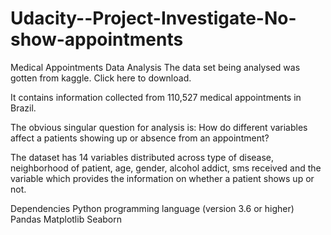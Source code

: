 # Udacity--Project-Investigate-No-show-appointments

Medical Appointments Data Analysis
The data set being analysed was gotten from kaggle. Click here to download.

It contains information collected from 110,527 medical appointments in Brazil.

The obvious singular question for analysis is: How do different variables affect a patients showing up or absence from an appointment?

The dataset has 14 variables distributed across type of disease, neighborhood of patient, age, gender, alcohol addict, sms received and the variable which provides the information on whether a patient shows up or not.

Dependencies
Python programming language (version 3.6 or higher)
Pandas
Matplotlib
Seaborn
